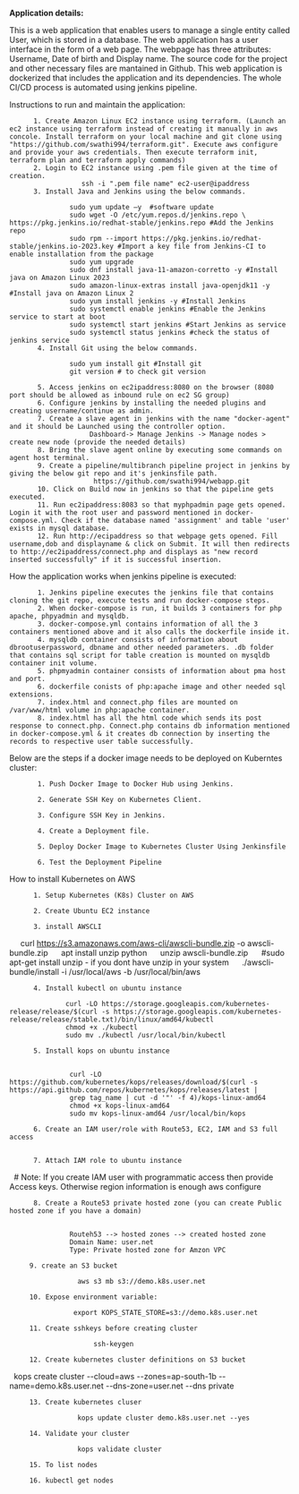 **Application details:**

This is a web application that enables users to manage a single entity called User, which is stored in a database. The web application has a user interface in the form of a web page.
The webpage has three attributes: Username, Date of birth and Display name.
The source code for the project and other necessary files are mantained in Github.
This web application is dockerized that includes the application and its dependencies.
The whole CI/CD process is automated using jenkins pipeline.

Instructions to run and maintain the application:

          1. Create Amazon Linux EC2 instance using terraform. (Launch an ec2 instance using terraform instead of creating it manually in aws concole. Install terraform on your local machine and git clone using "https://github.com/swathi994/terraform.git". Execute aws configure and provide your aws credentials. Then execute terraform init, terraform plan and terraform apply commands)
          2. Login to EC2 instance using .pem file given at the time of creation.
                      ssh -i ".pem file name" ec2-user@ipaddress
          3. Install Java and Jenkins using the below commands.
          
                   sudo yum update –y  #software update
                   sudo wget -O /etc/yum.repos.d/jenkins.repo \ https://pkg.jenkins.io/redhat-stable/jenkins.repo #Add the Jenkins repo
                   sudo rpm --import https://pkg.jenkins.io/redhat-stable/jenkins.io-2023.key #Import a key file from Jenkins-CI to enable installation from the package
                   sudo yum upgrade
                   sudo dnf install java-11-amazon-corretto -y #Install java on Amazon Linux 2023
                   sudo amazon-linux-extras install java-openjdk11 -y #Install java on Amazon Linux 2
                   sudo yum install jenkins -y #Install Jenkins
                   sudo systemctl enable jenkins #Enable the Jenkins service to start at boot
                   sudo systemctl start jenkins #Start Jenkins as service
                   sudo systemctl status jenkins #check the status of jenkins service
           4. Install Git using the below commands.
           
                   sudo yum install git #Install git
                   git version # to check git version
                   
           5. Access jenkins on ec2ipaddress:8080 on the browser (8080 port should be allowed as inbound rule on ec2 SG group)
           6. Configure jenkins by installing the needed plugins and creating username/continue as admin.
           7. Create a slave agent in jenkins with the name "docker-agent" and it should be Launched using the controller option.
                        Dashboard-> Manage Jenkins -> Manage nodes > create new node (provide the needed details)
           8. Bring the slave agent online by executing some commands on agent host terminal.
           9. Create a pipeline/multibranch pipeline project in jenkins by giving the below git repo and it's jenkinsfile path.
                         https://github.com/swathi994/webapp.git
           10. Click on Build now in jenkins so that the pipeline gets executed. 
           11. Run ec2ipaddress:8083 so that myphpadmin page gets opened. Login it with the root user and password mentioned in docker-compose.yml. Check if the database named 'assignment' and table 'user' exists in mysql database.
           12. Run http://ecipaddress so that webpage gets opened. Fill username,dob and displayname & click on Submit. It will then redirects to http://ec2ipaddress/connect.php and displays as "new record inserted successfully" if it is successful insertion.
           
           
How the application works when jenkins pipeline is executed:

           1. Jenkins pipeline executes the jenkins file that contains cloning the git repo, execute tests and run docker-compose steps.
           2. When docker-compose is run, it builds 3 containers for php apache, phpyadmin and mysqldb.
           3. docker-compose.yml contains information of all the 3 containers mentioned above and it also calls the dockerfile inside it.
           4. mysqldb container consists of information about dbrootuserpassword, dbname and other needed parameters. .db folder that contains sql script for table creation is mounted on mysqldb container init volume.
           5. phpmyadmin container consists of information about pma host and port.
           6. dockerfile conists of php:apache image and other needed sql extensions.
           7. index.html and connect.php files are mounted on /var/www/html volume in php:apache container.
           8. index.html has all the html code which sends its post response to connect.php. Connect.php contains db information mentioned in docker-compose.yml & it creates db connection by inserting the records to respective user table successfully.
           
Below are the steps if a docker image needs to be deployed on Kuberntes cluster:

           1. Push Docker Image to Docker Hub using Jenkins.

           2. Generate SSH Key on Kubernetes Client.

           3. Configure SSH Key in Jenkins.

           4. Create a Deployment file.

           5. Deploy Docker Image to Kubernetes Cluster Using Jenkinsfile

           6. Test the Deployment Pipeline       
           
How to install Kubernetes on AWS
           
          1. Setup Kubernetes (K8s) Cluster on AWS

          2. Create Ubuntu EC2 instance

          3. install AWSCLI

                 curl https://s3.amazonaws.com/aws-cli/awscli-bundle.zip -o awscli-bundle.zip
                 apt install unzip python
                 unzip awscli-bundle.zip
                 #sudo apt-get install unzip - if you dont have unzip in your system
                 ./awscli-bundle/install -i /usr/local/aws -b /usr/local/bin/aws

          4. Install kubectl on ubuntu instance

                  curl -LO https://storage.googleapis.com/kubernetes-release/release/$(curl -s https://storage.googleapis.com/kubernetes- release/release/stable.txt)/bin/linux/amd64/kubectl
                  chmod +x ./kubectl
                  sudo mv ./kubectl /usr/local/bin/kubectl
   
          5. Install kops on ubuntu instance


                   curl -LO https://github.com/kubernetes/kops/releases/download/$(curl -s https://api.github.com/repos/kubernetes/kops/releases/latest | 
                   grep tag_name | cut -d '"' -f 4)/kops-linux-amd64
                   chmod +x kops-linux-amd64
                   sudo mv kops-linux-amd64 /usr/local/bin/kops

          6. Create an IAM user/role with Route53, EC2, IAM and S3 full access


          7. Attach IAM role to ubuntu instance
 
                     # Note: If you create IAM user with programmatic access then provide Access keys. Otherwise region information is enough
                      aws configure


          8. Create a Route53 private hosted zone (you can create Public hosted zone if you have a domain)

 
                   Routeh53 --> hosted zones --> created hosted zone  
                   Domain Name: user.net
                   Type: Private hosted zone for Amzon VPC

         9. create an S3 bucket

                     aws s3 mb s3://demo.k8s.user.net

         10. Expose environment variable:

                    export KOPS_STATE_STORE=s3://demo.k8s.user.net

         11. Create sshkeys before creating cluster

                         ssh-keygen

         12. Create kubernetes cluster definitions on S3 bucket
 
                                 kops create cluster --cloud=aws --zones=ap-south-1b --name=demo.k8s.user.net --dns-zone=user.net --dns private

         13. Create kubernetes cluser

                     kops update cluster demo.k8s.user.net --yes

         14. Validate your cluster

                     kops validate cluster

         15. To list nodes

         16. kubectl get nodes
 
